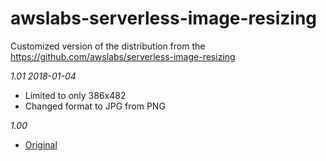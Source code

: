 # awslabs-serverless-image-resizing
Customized version of the distribution from the https://github.com/awslabs/serverless-image-resizing

*1.01 2018-01-04*
- Limited to only 386x482
- Changed format to JPG from PNG

*1.00*
- [Original](https://github.com/awslabs/serverless-image-resizing)
